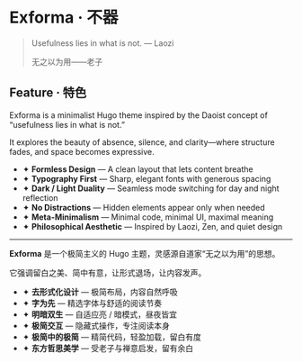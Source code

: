 # Exforma · 不器

> Usefulness lies in what is not. — Laozi
>
> 无之以为用——老子

## Feature · 特色

Exforma is a minimalist Hugo theme inspired by the Daoist concept of “usefulness lies in what is not.”

It explores the beauty of absence, silence, and clarity—where structure fades, and space becomes expressive.

- ✦ **Formless Design** — A clean layout that lets content breathe
- ✦ **Typography First** — Sharp, elegant fonts with generous spacing
- ✦ **Dark / Light Duality** — Seamless mode switching for day and night reflection
- ✦ **No Distractions** — Hidden elements appear only when needed
- ✦ **Meta-Minimalism** — Minimal code, minimal UI, maximal meaning
- ✦ **Philosophical Aesthetic** — Inspired by Laozi, Zen, and quiet design

---

**Exforma** 是一个极简主义的 Hugo 主题，灵感源自道家“无之以为用”的思想。

它强调留白之美、简中有意，让形式退场，让内容发声。

- ✦ **去形式化设计** — 极简布局，内容自然呼吸
- ✦ **字为先** — 精选字体与舒适的阅读节奏
- ✦ **明暗双生** — 自适应亮 / 暗模式，昼夜皆宜
- ✦ **极简交互** — 隐藏式操作，专注阅读本身
- ✦ **极简中的极简** — 精简代码，轻盈加载，留白有度
- ✦ **东方哲思美学** — 受老子与禅意启发，留有余白
